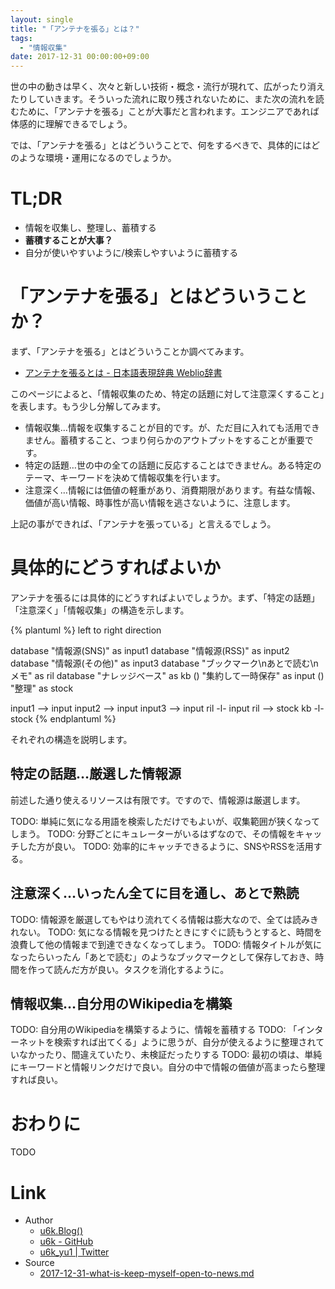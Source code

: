 ```yaml
---
layout: single
title: "「アンテナを張る」とは？"
tags:
  - "情報収集"
date: 2017-12-31 00:00:00+09:00
---
```


世の中の動きは早く、次々と新しい技術・概念・流行が現れて、広がったり消えたりしていきます。そういった流れに取り残されないために、また次の流れを読むために、「アンテナを張る」ことが大事だと言われます。エンジニアであれば体感的に理解できるでしょう。

では、「アンテナを張る」とはどういうことで、何をするべきで、具体的にはどのような環境・運用になるのでしょうか。

# TL;DR

- 情報を収集し、整理し、蓄積する
- __蓄積することが大事？__
- 自分が使いやすいように/検索しやすいように蓄積する

# 「アンテナを張る」とはどういうことか？

まず、「アンテナを張る」とはどういうことか調べてみます。

- [アンテナを張るとは - 日本語表現辞典 Weblio辞書](https://www.weblio.jp/content/%E3%82%A2%E3%83%B3%E3%83%86%E3%83%8A%E3%82%92%E5%BC%B5%E3%82%8B)

このページによると、「情報収集のため、特定の話題に対して注意深くすること」を表します。もう少し分解してみます。

- 情報収集…情報を収集することが目的です。が、ただ目に入れても活用できません。蓄積すること、つまり何らかのアウトプットをすることが重要です。
- 特定の話題…世の中の全ての話題に反応することはできません。ある特定のテーマ、キーワードを決めて情報収集を行います。
- 注意深く…情報には価値の軽重があり、消費期限があります。有益な情報、価値が高い情報、時事性が高い情報を逃さないように、注意します。

上記の事ができれば、「アンテナを張っている」と言えるでしょう。

# 具体的にどうすればよいか

アンテナを張るには具体的にどうすればよいでしょうか。まず、「特定の話題」「注意深く」「情報収集」の構造を示します。

{% plantuml %}
left to right direction

database "情報源(SNS)" as input1
database "情報源(RSS)" as input2
database "情報源(その他)" as input3
database "ブックマーク\nあとで読む\nメモ" as ril
database "ナレッジベース" as kb
() "集約して一時保存" as input
() "整理" as stock

input1 --> input
input2 --> input
input3 --> input
ril -l- input
ril --> stock
kb -l- stock
{% endplantuml %}

それぞれの構造を説明します。

## 特定の話題…厳選した情報源

前述した通り使えるリソースは有限です。ですので、情報源は厳選します。

TODO: 単純に気になる用語を検索しただけでもよいが、収集範囲が狭くなってしまう。
TODO: 分野ごとにキュレーターがいるはずなので、その情報をキャッチした方が良い。
TODO: 効率的にキャッチできるように、SNSやRSSを活用する。

## 注意深く…いったん全てに目を通し、あとで熟読

TODO: 情報源を厳選してもやはり流れてくる情報は膨大なので、全ては読みきれない。
TODO: 気になる情報を見つけたときにすぐに読もうとすると、時間を浪費して他の情報まで到達できなくなってしまう。
TODO: 情報タイトルが気になったらいったん「あとで読む」のようなブックマークとして保存しておき、時間を作って読んだ方が良い。タスクを消化するように。

## 情報収集…自分用のWikipediaを構築

TODO: 自分用のWikipediaを構築するように、情報を蓄積する
TODO: 「インターネットを検索すれば出てくる」ように思うが、自分が使えるように整理されていなかったり、間違えていたり、未検証だったりする
TODO: 最初の頃は、単純にキーワードと情報リンクだけで良い。自分の中で情報の価値が高まったら整理すれば良い。

# おわりに

TODO

# Link

- Author
    - [u6k.Blog()](https://blog.u6k.me/)
    - [u6k - GitHub](https://github.com/u6k)
    - [u6k_yu1 \| Twitter](https://twitter.com/u6k_yu1)
- Source
    - [2017-12-31-what-is-keep-myself-open-to-news.md](https://github.com/u6k/blog/blob/master/_posts/2017-12-31-what-is-keep-myself-open-to-news.md)
